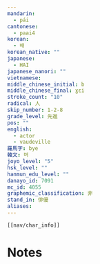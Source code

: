 ```yaml
---
mandarin:
  - pái
cantonese:
  - paai4
korean:
  - 배
korean_native: ""
japanese:
  - HAI
japanese_nanori: ""
vietnamese:
middle_chinese_initial: b
middle_chinese_final: ɣɛi
stroke_count: "10"
radical: 人
skip_number: 1-2-8
grade_level: 先進
pos: ""
english:
  - actor
  - vaudeville
羅馬字: bye
韓文: 벼
joyo_level: "5"
hsk_level: ""
hanmun_edu_level: ""
danayo_id: 7091
mc_id: 4055
graphemic_classification: 非
stand_in: 俳優
aliases:
---
```

```meta-bind-embed
[[nav/char_info]]
```

# Notes
